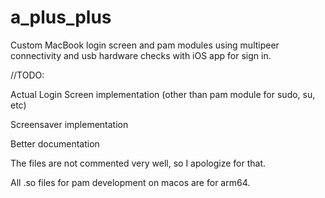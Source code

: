 # a_plus_plus

Custom MacBook login screen and pam modules using multipeer connectivity and usb hardware checks with iOS app for sign in.

//TODO:

Actual Login Screen implementation (other than pam module for sudo, su, etc)

Screensaver implementation

Better documentation



The files are not commented very well, so I apologize for that.

All .so files for pam development on macos are for arm64.
